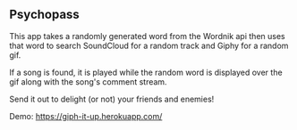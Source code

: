## Psychopass

This app takes a randomly generated word from the Wordnik api then uses that word to search SoundCloud for a random track and Giphy for a random gif.

If a song is found, it is played while the random word is displayed over the gif along with the song's comment stream.

Send it out to delight (or not) your friends and enemies!

Demo: https://giph-it-up.herokuapp.com/


